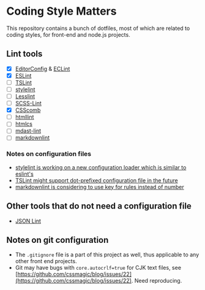 # Coding Style Matters

This repository contains a bunch of dotfiles, most of which are related to coding styles, for front-end and node.js projects.

## Lint tools

- [x] [EditorConfig](http://editorconfig.org/) & [ECLint](https://github.com/jedmao/eclint)
- [x] [ESLint](http://eslint.org/)
- [ ] [TSLint](http://palantir.github.io/tslint/)
- [ ] [stylelint](https://github.com/stylelint/stylelint)
- [ ] [Lesslint](https://github.com/ecomfe/node-lesslint)
- [ ] [SCSS-Lint](https://github.com/brigade/scss-lint)
- [x] [CSScomb](http://csscomb.com/)
- [ ] [htmllint](http://htmllint.github.io/)
- [ ] [htmlcs](https://github.com/ecomfe/htmlcs)
- [ ] [mdast-lint](https://github.com/wooorm/mdast-lint)
- [ ] [markdownlint](https://github.com/DavidAnson/markdownlint)

### Notes on configuration files

- [stylelint is working on a new configuration loader which is similar to eslint's](https://github.com/stylelint/stylelint/issues/490)
- [TSLint might support dot-prefixed configuration file in the future](https://github.com/palantir/tslint/issues/315#issuecomment-74350035)
- [markdownlint is considering to use key for rules instead of number](https://github.com/DavidAnson/markdownlint/issues/1)

## Other tools that do not need a configuration file

- [JSON Lint](https://github.com/zaach/jsonlint)

## Notes on git configuration

- The `.gitignore` file is a part of this project as well, thus applicable to any other front end projects.
- Git may have bugs with `core.autocrlf=true` for CJK text files, see [https://github.com/cssmagic/blog/issues/22](https://github.com/cssmagic/blog/issues/22). Need reproducing.

